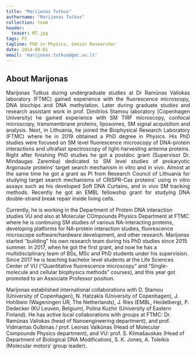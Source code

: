```yaml
---
title: "Marijonas Tutkus"
authorname: "Marijonas Tutkus"
collection: team
header:
  teaser: MT.jpg
tags: PI
tagline: PhD in Physics, Senior Researcher
date: 2014-09-01
email: 'marijonas.tutkus@gmc.vu.lt'
---
```


<h2>About Marijonas</h2>
<p align= "justify">
Marijonas Tutkus during undergraduate studies at Dr Ramūnas Valiokas laboratory (FTMC) gained experience with the fluorescence microscopy, DNA biochips and DNA methylation. Later during graduate studies and research assistant work in prof. Dimitrios Stamou laboratory (Copenhagen University) he gained experience with SM TIRF microscopy, confocal microscopy, transmembrane proteins, liposomes, SM signal acquisition and analysis. Next, in Lithuania, he joined the Biophysical Research Laboratory (FTMC) where he in 2019 obtained a PhD degree in Physics. His PhD studies were focused on SM level fluorescence microscopy of DNA-protein interactions and ultrafast spectroscopy of light-harvesting antenna proteins. Right after finishing PhD studies he got a postdoc grant (Supervisor Dr. Mindaugas Zaremba) dedicated to SM level studies of prokaryotic Argonaute proteins’ target search mechanism in vitro and in vivo. Almost at the same time he got a grant as PI from Research Council of Lithuania for studying target search mechanisms of CRISPR-Cas proteins’ using in vitro assays such as his developed Soft DNA Curtains, and in vivo SM tracking methods. Recently he got an EMBL fellowship grant for studying DNA double-strand break repair inside living cells. 

Currently, he is working in the Department of Protein DNA interaction studies VU and also at Molecular COmpounds Physics Department at FTMC where he is continuing SM studies of various NA-interacting proteins, developing platforms for NA-protein interaction studies, fluorescence microscope software/hardware development, and other research. Marijonas started "building" his own research team during his PhD studies since 2015 summer. In 2017, when he got the first grant, and now he has a multidisciplinary team of BSs, MSc and PhD students under his supervision. Since 2017 he is teaching bachelor level students at the Life Sciences Center of VU (“Quantitative fluorescence microscopy” and “Single-molecule and cellular biophysics methods” courses), and this year got promoted to an Associate Professor position.

Marijonas established international collaborations with D. Stamou (University of Copenhagen), N. Hatzakis (University of Copenhagen), J. Hohlbein (Wageningen UR, The Netherlands), J. Ries (EMBL, Heidelberg), P. Dedecker (KU Leuven, Belgium), Polina Kuzhir (University of Eastern Finland). He has active local collaborations with groups at FTMC: Dr. Ramūnas Valiokas (head of Nanoengineering department), and prof. Vidmantas Gulbinas / prof. Leonas Valkūnas (Head of Molecular Compounds Physics department), and VU: prof. S. Klimašauskas (Head of Department of Biological DNA Modification), S. K. Jones, A. Toleikis (Molecular motors’ group leader).



  

